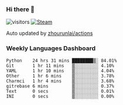 ### Hi there 👋

![visitors](https://visitor-badge.glitch.me/badge?page_id=zhourunlai)
[![Steam](https://img.shields.io/badge/dynamic/json?label=Steam&query=%24.data.totalSubs&url=https%3A%2F%2Fapi.spencerwoo.com%2Fsubstats%2F%3Fsource%3DsteamGames%26queryKey%3D76561198285156854&suffix=%20Games&logo=steam&labelColor=134375&color=0b1a37&longCache=true)](http://steamcommunity.com/profiles/76561198285156854)

Auto updated by <a href="https://github.com/zhourunlai/zhourunlai/actions" target="_blank">zhourunlai/actions</a>

### Weekly Languages Dashboard

<!--PART:wakatime-->
```text
Python    24 hrs 31 mins ████████▒░ 84.01%
Git       1 hr 11 mins   ▒░░░░░░░░░ 4.10%
YAML      1 hr 10 mins   ▒░░░░░░░░░ 4.04%
Other     1 hr 6 mins    ▒░░░░░░░░░ 3.78%
Charmci   1 hr 4 mins    ▒░░░░░░░░░ 3.68%
gitrebase 6 mins         ▒░░░░░░░░░ 0.37%
Text      0 secs         ▒░░░░░░░░░ 0.01%
INI       0 secs         ▒░░░░░░░░░ 0.00%
```
<!--PART:wakatime-->
